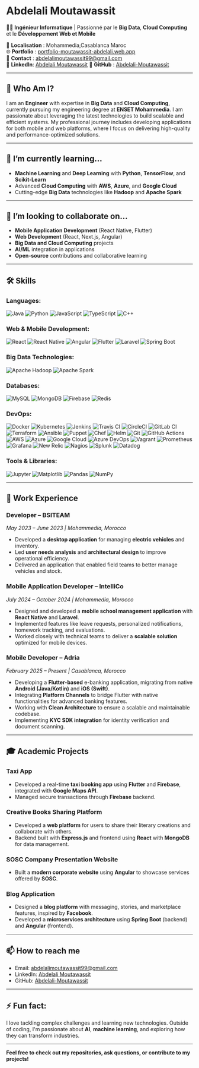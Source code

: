 # Abdelali Moutawassit

👨‍💻 **Ingénieur Informatique** | Passionné par le **Big Data**, **Cloud Computing** et le **Développement Web et Mobile**

📍 **Localisation** : Mohammedia,Casablanca Maroc  
🌐 **Portfolio** : [portfolio-moutawassit-abdelali.web.app](https://portfolio-moutawassit-abdelali.web.app)  
📧 **Contact** : abdelalimoutawassit99@gmail.com  
📧 **LinkedIn**: [Abdelali Moutawassit](https://www.linkedin.com/in/moutawassit-abdelali-98bb95267/)
🔗 **GitHub** : [Abdelali-Moutawassit](https://github.com/Abdelali-Moutawassit)  

---

## 👀 Who Am I?

I am an **Engineer** with expertise in **Big Data** and **Cloud Computing**, currently pursuing my engineering degree at **ENSET Mohammedia**. I am passionate about leveraging the latest technologies to build scalable and efficient systems. My professional journey includes developing applications for both mobile and web platforms, where I focus on delivering high-quality and performance-optimized solutions.

---

## 🌱 I’m currently learning...

- **Machine Learning** and **Deep Learning** with **Python**, **TensorFlow**, and **Scikit-Learn**
- Advanced **Cloud Computing** with **AWS**, **Azure**, and **Google Cloud**
- Cutting-edge **Big Data** technologies like **Hadoop** and **Apache Spark**

---

## 💞️ I’m looking to collaborate on...

- **Mobile Application Development** (React Native, Flutter)
- **Web Development** (React, Next.js, Angular)
- **Big Data and Cloud Computing** projects
- **AI/ML** integration in applications
- **Open-source** contributions and collaborative learning

---

## 🛠️ Skills

### **Languages**:
![Java](https://img.shields.io/badge/Java-007396?style=flat&logo=java&logoColor=white)
![Python](https://img.shields.io/badge/Python-3776AB?style=flat&logo=python&logoColor=white)
![JavaScript](https://img.shields.io/badge/JavaScript-F7DF1E?style=flat&logo=javascript&logoColor=black)
![TypeScript](https://img.shields.io/badge/TypeScript-3178C6?style=flat&logo=typescript&logoColor=white)
![C++](https://img.shields.io/badge/C%2B%2B-00599C?style=flat&logo=c%2B%2B&logoColor=white)

### **Web & Mobile Development**:
![React](https://img.shields.io/badge/React-61DAFB?style=flat&logo=react&logoColor=black)
![React Native](https://img.shields.io/badge/React_Native-20232A?style=flat&logo=react&logoColor=61DAFB)
![Angular](https://img.shields.io/badge/Angular-DD0031?style=flat&logo=angular&logoColor=white)
![Flutter](https://img.shields.io/badge/Flutter-02569B?style=flat&logo=flutter&logoColor=white)
![Laravel](https://img.shields.io/badge/Laravel-F05340?style=flat&logo=laravel&logoColor=white)
![Spring Boot](https://img.shields.io/badge/Spring_Boot-6DB33F?style=flat&logo=spring-boot&logoColor=white)

### **Big Data Technologies**:
![Apache Hadoop](https://img.shields.io/badge/Apache_Hadoop-66CCFF?style=flat&logo=apache-hadoop&logoColor=black)
![Apache Spark](https://img.shields.io/badge/Apache_Spark-E25A1C?style=flat&logo=apache-spark&logoColor=white)

### **Databases**:
![MySQL](https://img.shields.io/badge/MySQL-00758F?style=flat&logo=mysql&logoColor=white)
![MongoDB](https://img.shields.io/badge/MongoDB-47A248?style=flat&logo=mongodb&logoColor=white)
![Firebase](https://img.shields.io/badge/Firebase-FFCA28?style=flat&logo=firebase&logoColor=black)
![Redis](https://img.shields.io/badge/Redis-DC382D?style=flat&logo=redis&logoColor=white)

### **DevOps**:
![Docker](https://img.shields.io/badge/Docker-2496ED?style=flat&logo=docker&logoColor=white)
![Kubernetes](https://img.shields.io/badge/Kubernetes-326CE5?style=flat&logo=kubernetes&logoColor=white)
![Jenkins](https://img.shields.io/badge/Jenkins-D24939?style=flat&logo=jenkins&logoColor=white)
![Travis CI](https://img.shields.io/badge/Travis_CI-3EAC49?style=flat&logo=travis&logoColor=white)
![CircleCI](https://img.shields.io/badge/CircleCI-343434?style=flat&logo=circleci&logoColor=white)
![GitLab CI](https://img.shields.io/badge/GitLab_CI-FC6D26?style=flat&logo=gitlab&logoColor=white)
![Terraform](https://img.shields.io/badge/Terraform-7B42BC?style=flat&logo=terraform&logoColor=white)
![Ansible](https://img.shields.io/badge/Ansible-EE0000?style=flat&logo=ansible&logoColor=white)
![Puppet](https://img.shields.io/badge/Puppet-FF0000?style=flat&logo=puppet&logoColor=white)
![Chef](https://img.shields.io/badge/Chef-231F20?style=flat&logo=chef&logoColor=white)
![Helm](https://img.shields.io/badge/Helm-0F1689?style=flat&logo=helm&logoColor=white)
![Git](https://img.shields.io/badge/Git-F05032?style=flat&logo=git&logoColor=white)
![GitHub Actions](https://img.shields.io/badge/GitHub_Actions-2088FF?style=flat&logo=github-actions&logoColor=white)
![AWS](https://img.shields.io/badge/AWS-232F3E?style=flat&logo=amazon-aws&logoColor=white)
![Azure](https://img.shields.io/badge/Azure-0089D6?style=flat&logo=microsoft-azure&logoColor=white)
![Google Cloud](https://img.shields.io/badge/Google_Cloud-4285F4?style=flat&logo=google-cloud&logoColor=white)
![Azure DevOps](https://img.shields.io/badge/Azure_DevOps-0087BE?style=flat&logo=azure-devops&logoColor=white)
![Vagrant](https://img.shields.io/badge/Vagrant-1563FF?style=flat&logo=vagrant&logoColor=white)
![Prometheus](https://img.shields.io/badge/Prometheus-E6522C?style=flat&logo=prometheus&logoColor=white)
![Grafana](https://img.shields.io/badge/Grafana-FF6F00?style=flat&logo=grafana&logoColor=white)
![New Relic](https://img.shields.io/badge/New_Relic-00A1E4?style=flat&logo=new-relic&logoColor=white)
![Nagios](https://img.shields.io/badge/Nagios-000000?style=flat&logo=nagios&logoColor=white)
![Splunk](https://img.shields.io/badge/Splunk-00A3E0?style=flat&logo=splunk&logoColor=white)
![Datadog](https://img.shields.io/badge/Datadog-6329B7?style=flat&logo=datadog&logoColor=white)


### **Tools & Libraries**:
![Jupyter](https://img.shields.io/badge/Jupyter-F37626?style=flat&logo=jupyter&logoColor=white)
![Matplotlib](https://img.shields.io/badge/Matplotlib-11557C?style=flat&logo=matplotlib&logoColor=white)
![Pandas](https://img.shields.io/badge/Pandas-150458?style=flat&logo=pandas&logoColor=white)
![NumPy](https://img.shields.io/badge/NumPy-013243?style=flat&logo=numpy&logoColor=white)

---

## 💼 Work Experience

### **Developer – BSITEAM**  
*May 2023 – June 2023 | Mohammedia, Morocco*  
- Developed a **desktop application** for managing **electric vehicles** and inventory.
- Led **user needs analysis** and **architectural design** to improve operational efficiency.
- Delivered an application that enabled field teams to better manage vehicles and stock.

### **Mobile Application Developer – IntelliCo**  
*July 2024 – October 2024 | Mohammedia, Morocco*  
- Designed and developed a **mobile school management application** with **React Native** and **Laravel**.
- Implemented features like leave requests, personalized notifications, homework tracking, and evaluations.
- Worked closely with technical teams to deliver a **scalable solution** optimized for mobile devices.

### **Mobile Developer – Adria** 
*February 2025 – Present | Casablanca, Morocco*  
- Developing a **Flutter-based** e-banking application, migrating from native **Android (Java/Kotlin)** and **iOS (Swift)**.
- Integrating **Platform Channels** to bridge Flutter with native functionalities for advanced banking features.
- Working with **Clean Architecture** to ensure a scalable and maintainable codebase.
- Implementing **KYC SDK integration** for identity verification and document scanning.


---

## 🎓 Academic Projects

### **Taxi App**
- Developed a real-time **taxi booking app** using **Flutter** and **Firebase**, integrated with **Google Maps API**.
- Managed secure transactions through **Firebase** backend.

### **Creative Books Sharing Platform**
- Developed a **web platform** for users to share their literary creations and collaborate with others.
- Backend built with **Express.js** and frontend using **React** with **MongoDB** for data management.

### **SOSC Company Presentation Website**
- Built a **modern corporate website** using **Angular** to showcase services offered by **SOSC**.

### **Blog Application**
- Designed a **blog platform** with messaging, stories, and marketplace features, inspired by **Facebook**.
- Developed a **microservices architecture** using **Spring Boot** (backend) and **Angular** (frontend).

---

## 📫 How to reach me

- Email: abdelalimoutawassit99@gmail.com
- LinkedIn: [Abdelali Moutawassit](https://www.linkedin.com/in/moutawassit-abdelali-98bb95267/)
- GitHub: [Abdelali-Moutawassit](https://github.com/Abdelali-Moutawassit)

---

## ⚡ Fun fact:

I love tackling complex challenges and learning new technologies. Outside of coding, I'm passionate about **AI**, **machine learning**, and exploring how they can transform industries.

---

**Feel free to check out my repositories, ask questions, or contribute to my projects!**
